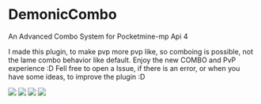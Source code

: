 # DemonicCombo
An Advanced Combo System for Pocketmine-mp Api 4

I made this plugin, to make pvp more pvp like, so comboing is possible, not the lame combo behavior like default.
Enjoy the new COMBO and PvP experience :D
Fell free to open a Issue, if there is an error, or when you have some ideas, to improve the plugin :D

[![](https://poggit.pmmp.io/shield.state/DemonicCombo)](https://poggit.pmmp.io/p/DemonicCombo)
<a href="https://poggit.pmmp.io/p/DemonicCombo"><img src="https://poggit.pmmp.io/shield.state/DemonicCombo"></a>
[![](https://poggit.pmmp.io/shield.api/DemonicCombo)](https://poggit.pmmp.io/p/DemonicCombo)
<a href="https://poggit.pmmp.io/p/DemonicCombo"><img src="https://poggit.pmmp.io/shield.api/DemonicCombo"></a>
